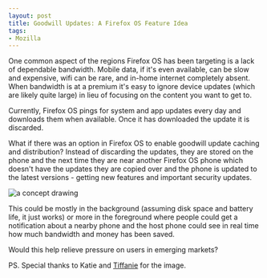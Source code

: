 ```yaml
---
layout: post
title: Goodwill Updates: A Firefox OS Feature Idea
tags:
- Mozilla
---
```


One common aspect of the regions Firefox OS has been targeting is a lack of
dependable bandwidth.  Mobile data, if it's even available, can be slow and
expensive, wifi can be rare, and in-home internet completely absent.  When
bandwidth is at a premium it's easy to ignore device updates (which are likely
quite large) in lieu of focusing on the content you want to get to.

Currently, Firefox OS pings for system and app updates every day and downloads
them when available.  Once it has downloaded the update it is discarded.

What if there was an option in Firefox OS to enable goodwill update caching and
distribution?  Instead of discarding the updates, they are stored on the phone
and the next time they are near another Firefox OS phone which doesn't have the
updates they are copied over and the phone is updated to the latest versions -
getting new features and important security updates.

![a concept drawing](http://placehold.it/500x250)

This could be mostly in the background (assuming disk space and battery life, it
just works) or more in the foreground where people could get a notification
about a nearby phone and the host phone could see in real time how much
bandwidth and money has been saved.

Would this help relieve pressure on users in emerging markets?

PS. Special thanks to Katie and [Tiffanie][1] for the image.

[1]: http://tiffanieshakespeare.com/
